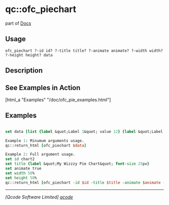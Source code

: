 qc::ofc_piechart
================

part of [Docs](.)

Usage
-----
`
	ofc_piechart ?-id id? ?-title title? ?-animate animate? ?-width width? ?-height height? data
    `

Description
-----------
<h2>See Examples in Action</h2>
    [html_a "Examples" "/doc/ofc_pie_examples.html"]

Examples
--------
```tcl

set data [list {label &quot;Label 1&quot; value 12} {label &quot;Label 2&quot; value 14}]

Example 1: Minumum arguments usage.
qc::return_html [ofc_piechart $data]

Example 2: Full argument usage.   
set id chart2
set title {label &quot;My Wizzzy Pie Chart&quot; font-size 25px}  
set animate true
set width 50%
set height 50%  
qc::return_html [ofc_piechart -id $id -title $title -animate $animate -width $width -height $height -- $data]

```

----------------------------------
*[Qcode Software Limited] [qcode]*

[qcode]: http://www.qcode.co.uk "Qcode Software"